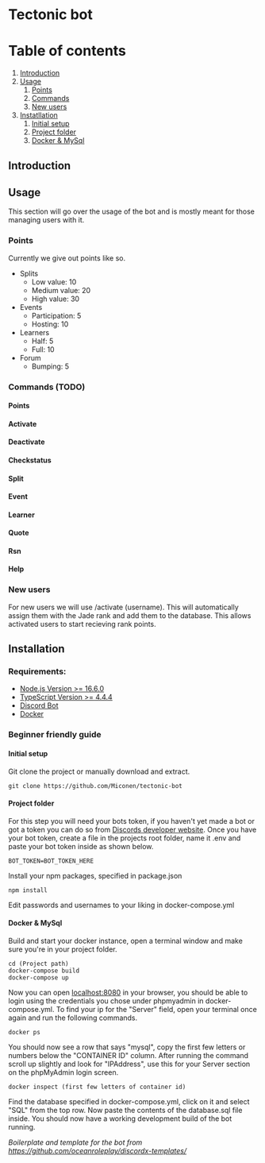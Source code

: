 # Tectonic bot

# Table of contents
1. [Introduction](#introduction)
2. [Usage](#usage)
    1. [Points](#points)
    2. [Commands](#commands)
    3. [New users](#newusers)
4. [Instatllation](#installation)
    1. [Initial setup](#installation__initialsetup)
    2. [Project folder](#installation__projectfolder)
    3. [Docker & MySql](#installation__docker&mysql)

## Introduction<a name="introduction"></a>

## Usage<a name="usage"></a>
This section will go over the usage of the bot and is mostly meant for those managing users with it.

### Points<a name="points"></a>
Currently we give out points like so.
- Splits
    - Low value: 10
    - Medium value: 20
    - High value: 30
- Events
    - Participation: 5
    - Hosting: 10
- Learners
    - Half: 5
    - Full: 10
- Forum
    - Bumping: 5

### Commands (TODO)<a name="commands"></a>

#### Points
#### Activate
#### Deactivate
#### Checkstatus
#### Split
#### Event
#### Learner
#### Quote
#### Rsn
#### Help

### New users<a name="newusers"></a>
For new users we will use /activate (username). This will automatically assign them with the Jade rank and add them to the database. This allows activated users to start recieving rank points.

## Installation<a name="installation"></a>

### Requirements:<a name="installation__requirements"></a>

-   [Node.js Version >= 16.6.0](https://nodejs.org/en/)
-   [TypeScript	Version >= 4.4.4](https://www.npmjs.com/package/typescript)
-   [Discord Bot](https://discord.com/developers/applications)
-   [Docker](https://www.docker.com/)

### Beginner friendly guide

#### Initial setup<a name="installation__initialsetup"></a>

Git clone the project or manually download and extract.

```
git clone https://github.com/Miconen/tectonic-bot
```

#### Project folder<a name="installation__projectfolder"></a>

For this step you will need your bots token, if you haven't yet made a bot or got a token you can do so from [Discords developer website](https://discord.com/developers/applications).
Once you have your bot token, create a file in the projects root folder, name it .env and paste your bot token inside as shown below.

```
BOT_TOKEN=BOT_TOKEN_HERE
```

Install your npm packages, specified in package.json

```
npm install
```

Edit passwords and usernames to your liking in docker-compose.yml

#### Docker & MySql<a name="installation__docker&mysql"></a>

Build and start your docker instance, open a terminal window and make sure you're in your project folder.

```
cd (Project path)
docker-compose build
docker-compose up
```

Now you can open [localhost:8080](localhost:8080) in your browser, you should be able to login using the credentials you chose
under phpmyadmin in docker-compose.yml. To find your ip for the "Server" field, open your terminal once again and run the following commands.

```
docker ps
```

You should now see a row that says "mysql", copy the first few letters or numbers below the "CONTAINER ID" column.
After running the command scroll up slightly and look for "IPAddress", use this for your Server section on the phpMyAdmin login screen.

```
docker inspect (first few letters of container id)
```

Find the database specified in docker-compose.yml, click on it and select "SQL" from the top row.
Now paste the contents of the database.sql file inside. You should now have a working development build of the bot running.

_Boilerplate and template for the bot from https://github.com/oceanroleplay/discordx-templates/_
